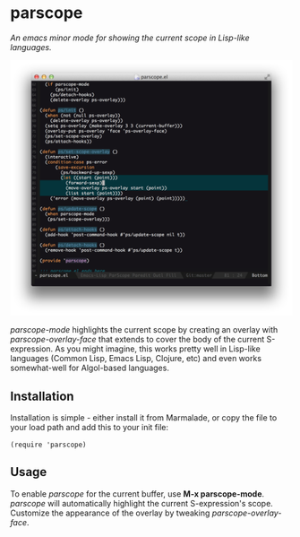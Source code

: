 # parscope

*An emacs minor mode for showing the current scope in Lisp-like languages.*

![parscope screenshot](screenshots/screen-elisp.png)

*parscope-mode* highlights the current scope by creating an overlay with
*parscope-overlay-face* that extends to cover the body of the current
S-expression. As you might imagine, this works pretty well in
Lisp-like languages (Common Lisp, Emacs Lisp, Clojure, etc) and even
works somewhat-well for Algol-based languages.

## Installation

Installation is simple - either install it from Marmalade, or copy the
file to your load path and add this to your init file:

    (require 'parscope)

## Usage

To enable *parscope* for the current buffer, use **M-x
parscope-mode**. *parscope* will automatically highlight the current
S-expression's scope. Customize the appearance of the overlay by
tweaking *parscope-overlay-face*.
